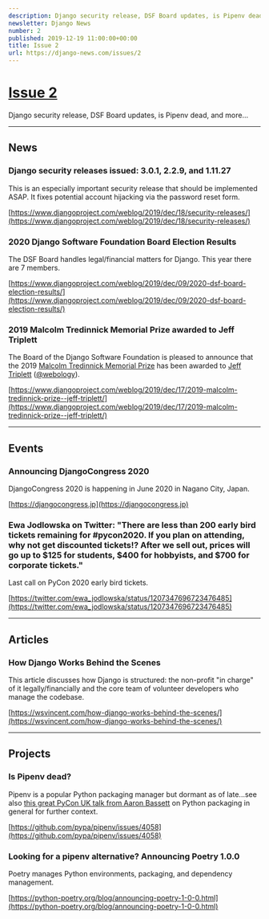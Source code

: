 ```yaml
---
description: Django security release, DSF Board updates, is Pipenv dead, and more...
newsletter: Django News
number: 2
published: 2019-12-19 11:00:00+00:00
title: Issue 2
url: https://django-news.com/issues/2
---
```


# [Issue 2](https://django-news.com/issues/2)

Django security release, DSF Board updates, is Pipenv dead, and more...

----

## News

### Django security releases issued: 3.0.1, 2.2.9, and 1.11.27

<p>This is an especially important security release that should be implemented ASAP. It fixes potential account hijacking via the password reset form.</p>

[https://www.djangoproject.com/weblog/2019/dec/18/security-releases/](https://www.djangoproject.com/weblog/2019/dec/18/security-releases/)

### 2020 Django Software Foundation Board Election Results

<p>The DSF Board handles legal/financial matters for Django. This year there are 7 members.</p>

[https://www.djangoproject.com/weblog/2019/dec/09/2020-dsf-board-election-results/](https://www.djangoproject.com/weblog/2019/dec/09/2020-dsf-board-election-results/)

### 2019 Malcolm Tredinnick Memorial Prize awarded to Jeff Triplett

<p>The Board of the Django Software Foundation is pleased to announce that the 2019 <a href="https://cur.at/fRWmjdK">Malcolm Tredinnick Memorial Prize</a> has been awarded to <a href="https://cur.at/NtkbZxG">Jeff Triplett</a> (<a href="https://cur.at/2Pt77dt">@webology</a>).</p>

[https://www.djangoproject.com/weblog/2019/dec/17/2019-malcolm-tredinnick-prize--jeff-triplett/](https://www.djangoproject.com/weblog/2019/dec/17/2019-malcolm-tredinnick-prize--jeff-triplett/)

----

## Events

### Announcing DjangoCongress 2020 

<p>DjangoCongress 2020 is happening in June 2020 in Nagano City, Japan.</p>

[https://djangocongress.jp](https://djangocongress.jp)

### Ewa Jodlowska on Twitter: "There are less than 200 early bird tickets remaining for #pycon2020. If you plan on attending, why not get discounted tickets!? After we sell out, prices will go up to $125 for students, $400 for hobbyists, and $700 for corporate tickets."

<p>Last call on PyCon 2020 early bird tickets.</p>

[https://twitter.com/ewa_jodlowska/status/1207347696723476485](https://twitter.com/ewa_jodlowska/status/1207347696723476485)

----

## Articles

### How Django Works Behind the Scenes

<p>This article discusses how Django is structured: the non-profit "in charge" of it legally/financially and the core team of volunteer developers who manage the codebase.</p>

[https://wsvincent.com/how-django-works-behind-the-scenes/](https://wsvincent.com/how-django-works-behind-the-scenes/)

----

## Projects

### Is Pipenv dead?

<p>Pipenv is a popular Python packaging manager but dormant as of late...see also <a href="https://cur.at/O8xOc42">this great PyCon UK talk from Aaron Bassett</a> on Python packaging in general for further context.</p>

[https://github.com/pypa/pipenv/issues/4058](https://github.com/pypa/pipenv/issues/4058)

### Looking for a pipenv alternative? Announcing Poetry 1.0.0

<p>Poetry manages Python environments, packaging, and dependency management.</p>

[https://python-poetry.org/blog/announcing-poetry-1-0-0.html](https://python-poetry.org/blog/announcing-poetry-1-0-0.html)